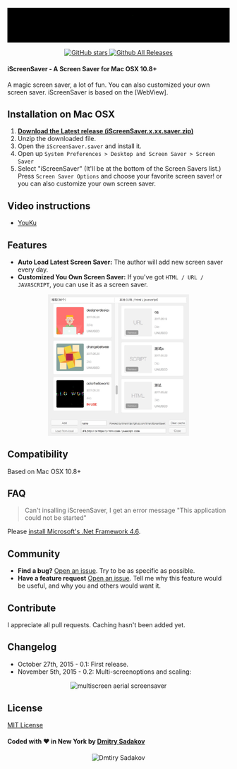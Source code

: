 <p align="center">
<a href="https://github.com/titman/iScreenSaver" target="_blank">
<img align="center" alt="A magic screen saver, a lot of fun. You can also customize your own screen saver." src="https://raw.githubusercontent.com/titman/Pictures-of-the-warehouse/master/iScreenSaver/Header.gif" />
</a>
</p>

<p align="center">
<a href="https://github.com/titman/iScreenSaver/stargazers" target="_blank">
<img alt="GitHub stars" src="https://img.shields.io/github/stars/titman/iScreenSaver.svg?style=social" />
</a>
<a href="https://github.com/titman/iScreenSaver/releases" target="_blank">
<img alt="Github All Releases" src="https://img.shields.io/github/downloads/titman/iScreenSaver/total.svg?style=social&maxAge=2592000" />
</a>
</p>

#### iScreenSaver - A Screen Saver for Mac OSX 10.8+

A magic screen saver, a lot of fun. You can also customized your own screen saver. iScreenSaver is based on the [WebView].


## Installation on Mac OSX

1. **[Download the Latest release (iScreenSaver.x.xx.saver.zip)](https://github.com/titman/iScreenSaver/releases/)**
2. Unzip the downloaded file.
3. Open the `iScreenSaver.saver` and install it.
4. Open up `System Preferences > Desktop and Screen Saver > Screen Saver`
5. Select "iScreenSaver" (It'll be at the bottom of the Screen Savers list.)
Press `Screen Saver Options` and choose your favorite screen saver! or you can also customize your own screen saver.

## Video instructions

* [YouKu](http://www.youku.com/)


## Features

* **Auto Load Latest Screen Saver:** The author will add new screen saver every day.
* **Customized You Own Screen Saver:** If you've got `HTML / URL / JAVASCRIPT`, you can use it as a screen saver.

<p align="center"><img width="320" align="center" alt="Screen saver settings" src="https://raw.githubusercontent.com/titman/Pictures-of-the-warehouse/master/iScreenSaver/Settings.png" /></p>

## Compatibility

Based on Mac OSX 10.8+


## FAQ

> Can't insalling iScreenSaver, I get an error message "This application could not be started"

Please [install Microsoft's .Net Framework 4.6](https://support.microsoft.com/en-us/kb/2715633).


## Community
- **Find a bug?** [Open an issue](https://github.com/cdima/Aerial/issues/new). Try to be as specific as possible.
- **Have a feature request** [Open an issue](https://github.com/cdima/Aerial/issues/new). Tell me why this feature would be useful, and why you and others would want it.

## Contribute
I appreciate all pull requests. Caching hasn't been added yet.

## Changelog

- October 27th, 2015 - 0.1: First release.
- November 5th, 2015 - 0.2: Multi-screenoptions and scaling:

<p align="center"><img align="center" alt="multiscreen aerial screensaver" src="imgs/multiscreen.gif" /></p>

## License
[MIT License](https://raw.githubusercontent.com/JohnCoates/Aerial/master/LICENSE)


#### Coded with :heart: in New York by [Dmitry Sadakov](http://sadakov.com/)

<p align="center"><img align="center" alt="Dmtiry Sadakov" src="imgs/dmitrysadakov.jpg" /></p>
